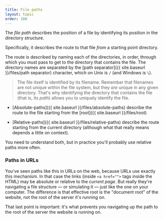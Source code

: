 ```yaml
---
title: File paths
layout: topic
order: 108
---
```


The _file path_ describes the position of a file by identifying its position
in the directory structure.

Specifically, it describes the route to that file _from_ a starting point
directory.

The route is described by naming each of the directories, in order, through
which you must pass to get to the directory that contains the file. The
directory names are separated by the
[path separator]({{ site.baseurl }}/files/path separator) character, which on
Unix is `/` (and Windows is `\`).

>  The file itself is identified by its filename. Remember that filenames are
>  not unique within the file system, but they _are_ unique in any given
>  directory. That's why identifying the directory that contains the file (that
>  is, its _path_) allows you to uniquely identify the file.

* [Absolute-paths]({{ site.baseurl }}/files/absolute-paths) describe the route
  to the file starting from the [root]({{ site.baseurl }}/files/root)

* [Relative-paths]({{ site.baseurl }}/files/relative-paths) describe the route
  starting from the current directory (although what that really means depends
  a little on context).

You need to understand both, but in practice you'll probably use relative
paths more often.

### Paths in URLs

You've seen paths like this in URLs on the web, because URLs use exactly this
mechanism. In that case the links (inside `<a href="">` tags inside the HTML)
may be absolute or relative to the _current page_. But really they're
navigating a file structure — or simulating it — just like the one on your
computer. The difference is that effective root is the "document root" of the
website, not the root of the server it's running on.

That last point is important: it's what prevents you navigating up the path to
the root of the server the website is running on.